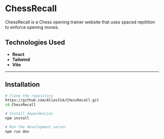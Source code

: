 # ChessRecall

ChessRecall is a Chess opening trainer website that uses spaced repitition to enforce opening moves.

## Technologies Used

- **React**
- **Tailwind**
- **Vite**

---

## Installation

```bash
# Clone the repository
https://github.com/Alias314/ChessRecall.git
cd ChessRecall

# Install dependencies
npm install

# Run the development server
npm run dev
